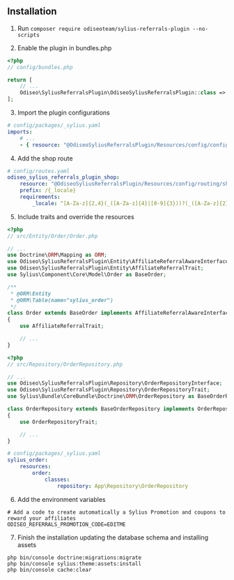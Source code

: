 ## Installation

1. Run `composer require odiseoteam/sylius-referrals-plugin --no-scripts`

2. Enable the plugin in bundles.php

```php
<?php
// config/bundles.php

return [
    // ...
    Odiseo\SyliusReferralsPlugin\OdiseoSyliusReferralsPlugin::class => ['all' => true],
];
```

3. Import the plugin configurations

```yml
# config/packages/_sylius.yaml
imports:
    # ...
    - { resource: "@OdiseoSyliusReferralsPlugin/Resources/config/config.yaml" }
```

4. Add the shop route

```yml
# config/routes.yaml
odiseo_sylius_referrals_plugin_shop:
    resource: "@OdiseoSyliusReferralsPlugin/Resources/config/routing/shop.yaml"
    prefix: /{_locale}
    requirements:
        _locale: ^[A-Za-z]{2,4}(_([A-Za-z]{4}|[0-9]{3}))?(_([A-Za-z]{2}|[0-9]{3}))?$
```

5. Include traits and override the resources

```php
<?php
// src/Entity/Order/Order.php

// ...
use Doctrine\ORM\Mapping as ORM;
use Odiseo\SyliusReferralsPlugin\Entity\AffiliateReferralAwareInterface;
use Odiseo\SyliusReferralsPlugin\Entity\AffiliateReferralTrait;
use Sylius\Component\Core\Model\Order as BaseOrder;

/**
 * @ORM\Entity
 * @ORM\Table(name="sylius_order")
 */
class Order extends BaseOrder implements AffiliateReferralAwareInterface
{
    use AffiliateReferralTrait;

    // ...
}
```

```php
<?php
// src/Repository/OrderRepository.php

// ...
use Odiseo\SyliusReferralsPlugin\Repository\OrderRepositoryInterface;
use Odiseo\SyliusReferralsPlugin\Repository\OrderRepositoryTrait;
use Sylius\Bundle\CoreBundle\Doctrine\ORM\OrderRepository as BaseOrderRepository;

class OrderRepository extends BaseOrderRepository implements OrderRepositoryInterface
{
    use OrderRepositoryTrait;

    // ...
}
```

```yml
# config/packages/_sylius.yaml
sylius_order:
    resources:
        order:
            classes:
                repository: App\Repository\OrderRepository
```

6. Add the environment variables

```
# Add a code to create automatically a Sylius Promotion and coupons to reward your affiliates
ODISEO_REFERRALS_PROMOTION_CODE=EDITME
```

7. Finish the installation updating the database schema and installing assets

```
php bin/console doctrine:migrations:migrate
php bin/console sylius:theme:assets:install
php bin/console cache:clear
```
